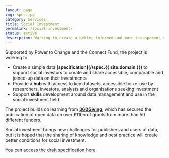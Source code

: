 ```yaml
---
layout: page
img: spec.jpg
category: Services
title: Social Investment
permalink: /social-investment/
status: active
description: Working to create a better informed and more transparent social investment market in the UK, with better measurement of impact, increased lending efficiency and more strategic decision making
---
```

Supported by Power to Change and the Connect Fund, the project is working to:

*   Create a simple data **[specification](//spec.{{ site.domain }})** to support social investors to create and share accessible, comparable and joined-up data on their investments
*   Provide a **hub** with access to key datasets, accessible for re-use by researchers, investors, analysts and organisations seeking investment
*   Support **skills** development around data management and use in the social investment field

The project builds on learning from **[360Giving](http://www.threesixtygiving.org/)**, which has secured the publication of open data on over £11bn of grants from more than 50 different funders.

Social investment brings new challenges for publishers and users of data, but it is hoped that the sharing of knowledge and best practice will create better conditions for social investment.

You can [access the draft specification here](http://spec.socialeconomydatalab.org).